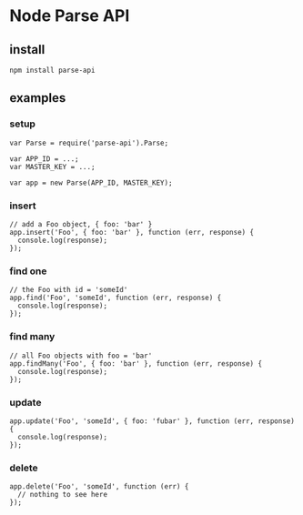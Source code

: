 Node Parse API
==============

install
-------

    npm install parse-api

examples
--------

### setup

    var Parse = require('parse-api').Parse;
    
    var APP_ID = ...;
    var MASTER_KEY = ...;
    
    var app = new Parse(APP_ID, MASTER_KEY);

### insert

    // add a Foo object, { foo: 'bar' }
    app.insert('Foo', { foo: 'bar' }, function (err, response) {
      console.log(response);
    });

### find one

    // the Foo with id = 'someId'
    app.find('Foo', 'someId', function (err, response) {
      console.log(response);
    });

### find many

    // all Foo objects with foo = 'bar'
    app.findMany('Foo', { foo: 'bar' }, function (err, response) {
      console.log(response);
    });

### update

    app.update('Foo', 'someId', { foo: 'fubar' }, function (err, response) {
      console.log(response);
    });

### delete

    app.delete('Foo', 'someId', function (err) {
      // nothing to see here
    });

